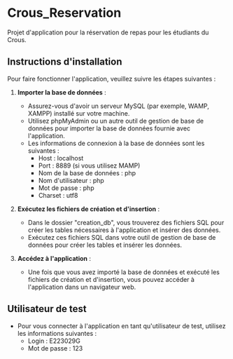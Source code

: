 # Crous_Reservation

Projet d'application pour la réservation de repas pour les étudiants du Crous.

## Instructions d'installation

Pour faire fonctionner l'application, veuillez suivre les étapes suivantes :

1. **Importer la base de données** :
   - Assurez-vous d'avoir un serveur MySQL (par exemple, WAMP, XAMPP) installé sur votre machine.
   - Utilisez phpMyAdmin ou un autre outil de gestion de base de données pour importer la base de données fournie avec l'application.
   - Les informations de connexion à la base de données sont les suivantes :
     - Host : localhost
     - Port : 8889 (si vous utilisez MAMP)
     - Nom de la base de données : php
     - Nom d'utilisateur : php
     - Mot de passe : php
     - Charset : utf8

2. **Exécutez les fichiers de création et d'insertion** :
   - Dans le dossier "creation_db", vous trouverez des fichiers SQL pour créer les tables nécessaires à l'application et insérer des données.
   - Exécutez ces fichiers SQL dans votre outil de gestion de base de données pour créer les tables et insérer les données.

3. **Accédez à l'application** :
   - Une fois que vous avez importé la base de données et exécuté les fichiers de création et d'insertion, vous pouvez accéder à l'application dans un navigateur web.

## Utilisateur de test
- Pour vous connecter à l'application en tant qu'utilisateur de test, utilisez les informations suivantes :
  - Login : E223029G
  - Mot de passe : 123
